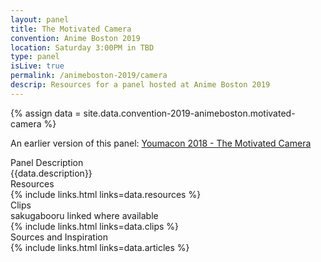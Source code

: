 ```yaml
---
layout: panel
title: The Motivated Camera
convention: Anime Boston 2019
location: Saturday 3:00PM in TBD
type: panel
isLive: true
permalink: /animeboston-2019/camera
descrip: Resources for a panel hosted at Anime Boston 2019
---
```


{% assign data = site.data.convention-2019-animeboston.motivated-camera %}

An earlier version of this panel: <a href="/youmacon-2018/camera/">Youmacon 2018 - The Motivated Camera</a>

<div class="manga-header">Panel Description</div>
<div class="panel-description">{{data.description}}</div>

<!-- <div class="manga-header">Preshow</div> -->
<!-- {% include links.html links=data.preshow %} -->

<div class="manga-header">Resources</div>
{% include links.html links=data.resources %}

<div class="manga-header">
  Clips
  <div class="minor">sakugabooru linked where available</div>
</div>
{% include links.html links=data.clips %}

<div class="manga-header"> Sources and Inspiration </div>
{% include links.html links=data.articles %}

